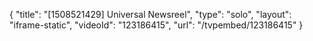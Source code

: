 {
    "title": "[1508521429] Universal Newsreel",
    "type": "solo",
    "layout": "iframe-static",
    "videoId": "123186415",
    "url": "\/tvpembed\/123186415"
}